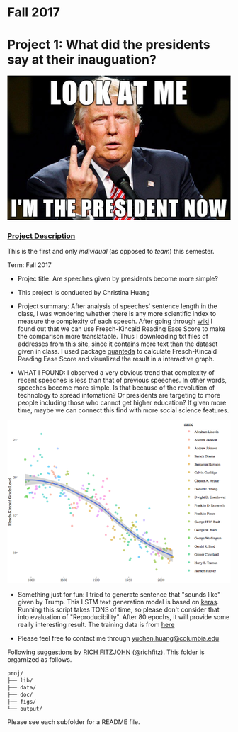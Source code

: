 # Fall 2017
# Project 1: What did the presidents say at their inauguation?

![image](figs/imTrump.png)

### [Project Description](doc/)
This is the first and only *individual* (as opposed to *team*) this semester. 

Term: Fall 2017

+ Projec title: Are speeches given by presidents become more simple? 
+ This project is conducted by Christina Huang

+ Project summary: After analysis of speeches' sentence length in the class, I was wondering whether there is any more scientific index to measure the complexity of each speech. After going through [wiki](https://en.wikipedia.org/wiki/Flesch–Kincaid_readability_tests) I found out that we can use Fresch-Kincaid Reading Ease Score to make the comparison more translatable. Thus I downloading txt files of addresses from [this site](http://stateoftheunion.onetwothree.net/texts/index.html), since it contains more text than the dataset given in class. I used package [quanteda](https://cran.r-project.org/web/packages/quanteda/vignettes/quickstart.html) to calculate Fresch-Kincaid Reading Ease Score and visualized the result in a interactive graph.

+ WHAT I FOUND: I observed a very obvious trend that complexity of recent speeches is less than that of previous speeches. In other words, speeches become more simple. Is that because of the revolution of technology to spread infomation? Or presidents are targeting to more people including those who cannot get higher education? If given more time, maybe we can connect this find with more social science features.

![image](figs/newplot.png)

+ Something just for fun: I tried to generate sentence that "sounds like" given by Trump. This LSTM text generation model is based on [keras](https://keras.rstudio.com/index.html). Running this script takes TONS of time, so please don't consider that into evaluation of "Reproducibility". After 80 epochs, it will provide some really interesting result. The training data is from [here](https://github.com/ryanmcdermott/trump-speeches/blob/master/speeches.txt) 

+ Please feel free to contact me through yuchen.huang@columbia.edu

Following [suggestions](http://nicercode.github.io/blog/2013-04-05-projects/) by [RICH FITZJOHN](http://nicercode.github.io/about/#Team) (@richfitz). This folder is orgarnized as follows.

```
proj/
├── lib/
├── data/
├── doc/
├── figs/
└── output/
```

Please see each subfolder for a README file.
